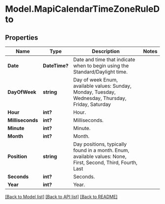 # Model.MapiCalendarTimeZoneRuleDto
## Properties
Name | Type | Description | Notes
------------ | ------------- | ------------- | -------------
**Date** | **DateTime?** | Date and time that indicate when to begin using the Standard/Daylight time.              | 
**DayOfWeek** | **string** | Day of week Enum, available values: Sunday, Monday, Tuesday, Wednesday, Thursday, Friday, Saturday | 
**Hour** | **int?** | Hour.              | 
**Milliseconds** | **int?** | Milliseconds.              | 
**Minute** | **int?** | Minute.              | 
**Month** | **int?** | Month.              | 
**Position** | **string** | Day positions, typically found in a month. Enum, available values: None, First, Second, Third, Fourth, Last | 
**Seconds** | **int?** | Seconds.              | 
**Year** | **int?** | Year.              | 



[[Back to Model list]](README.md#documentation-for-models) [[Back to API list]](README.md#documentation-for-api-endpoints) [[Back to README]](README.md)


